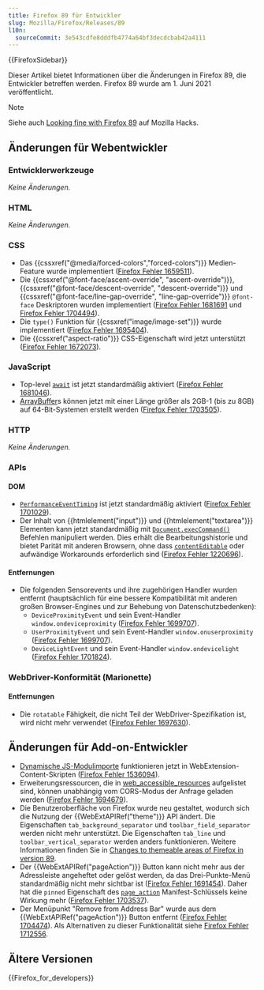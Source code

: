 ```yaml
---
title: Firefox 89 für Entwickler
slug: Mozilla/Firefox/Releases/89
l10n:
  sourceCommit: 3e543cdfe8dddfb4774a64bf3decdcbab42a4111
---
```


{{FirefoxSidebar}}

Dieser Artikel bietet Informationen über die Änderungen in Firefox 89, die Entwickler betreffen werden. Firefox 89 wurde am 1. Juni 2021 veröffentlicht.

> [!NOTE]
> Siehe auch [Looking fine with Firefox 89](https://hacks.mozilla.org/2021/06/looking-fine-with-firefox-89/) auf Mozilla Hacks.

## Änderungen für Webentwickler

### Entwicklerwerkzeuge

_Keine Änderungen._

### HTML

_Keine Änderungen._

### CSS

- Das {{cssxref("@media/forced-colors","forced-colors")}} Medien-Feature wurde implementiert ([Firefox Fehler 1659511](https://bugzil.la/1659511)).
- Die {{cssxref("@font-face/ascent-override", "ascent-override")}}, {{cssxref("@font-face/descent-override", "descent-override")}} und {{cssxref("@font-face/line-gap-override", "line-gap-override")}} `@font-face` Deskriptoren wurden implementiert ([Firefox Fehler 1681691](https://bugzil.la/1681691) und [Firefox Fehler 1704494](https://bugzil.la/1704494)).
- Die `type()` Funktion für {{cssxref("image/image-set")}} wurde implementiert ([Firefox Fehler 1695404](https://bugzil.la/1695404)).
- Die {{cssxref("aspect-ratio")}} CSS-Eigenschaft wird jetzt unterstützt ([Firefox Fehler 1672073](https://bugzil.la/1672073)).

### JavaScript

- Top-level [`await`](/de/docs/Web/JavaScript/Reference/Operators/await#top_level_await) ist jetzt standardmäßig aktiviert ([Firefox Fehler 1681046](https://bugzil.la/1681046)).
- [ArrayBuffer](/de/docs/Web/JavaScript/Reference/Global_Objects/ArrayBuffer)s können jetzt mit einer Länge größer als 2GB-1 (bis zu 8GB) auf 64-Bit-Systemen erstellt werden ([Firefox Fehler 1703505](https://bugzil.la/1703505)).

### HTTP

_Keine Änderungen._

### APIs

#### DOM

- [`PerformanceEventTiming`](/de/docs/Web/API/PerformanceEventTiming) ist jetzt standardmäßig aktiviert ([Firefox Fehler 1701029](https://bugzil.la/1701029)).
- Der Inhalt von {{htmlelement("input")}} und {{htmlelement("textarea")}} Elementen kann jetzt standardmäßig mit [`Document.execCommand()`](/de/docs/Web/API/Document/execCommand) Befehlen manipuliert werden. Dies erhält die Bearbeitungshistorie und bietet Parität mit anderen Browsern, ohne dass [`contentEditable`](/de/docs/Web/HTML/Reference/Global_attributes/contenteditable) oder aufwändige Workarounds erforderlich sind ([Firefox Fehler 1220696](https://bugzil.la/1220696)).

#### Entfernungen

- Die folgenden Sensorevents und ihre zugehörigen Handler wurden entfernt (hauptsächlich für eine bessere Kompatibilität mit anderen großen Browser-Engines und zur Behebung von Datenschutzbedenken):
  - `DeviceProximityEvent` und sein Event-Handler `window.ondeviceproximity` ([Firefox Fehler 1699707](https://bugzil.la/1699707)).
  - `UserProximityEvent` und sein Event-Handler `window.onuserproximity` ([Firefox Fehler 1699707](https://bugzil.la/1699707)).
  - `DeviceLightEvent` und sein Event-Handler `window.ondevicelight` ([Firefox Fehler 1701824](https://bugzil.la/1701824)).

### WebDriver-Konformität (Marionette)

#### Entfernungen

- Die `rotatable` Fähigkeit, die nicht Teil der WebDriver-Spezifikation ist, wird nicht mehr verwendet ([Firefox Fehler 1697630](https://bugzil.la/1697630)).

## Änderungen für Add-on-Entwickler

- [Dynamische JS-Modulimporte](/de/docs/Web/JavaScript/Guide/Modules#dynamic_module_loading) funktionieren jetzt in WebExtension-Content-Skripten ([Firefox Fehler 1536094](https://bugzil.la/1536094)).
- Erweiterungsressourcen, die in [web_accessible_resources](/de/docs/Mozilla/Add-ons/WebExtensions/manifest.json/web_accessible_resources) aufgelistet sind, können unabhängig vom CORS-Modus der Anfrage geladen werden ([Firefox Fehler 1694679](https://bugzil.la/1694679)).
- Die Benutzeroberfläche von Firefox wurde neu gestaltet, wodurch sich die Nutzung der {{WebExtAPIRef("theme")}} API ändert. Die Eigenschaften `tab_background_separator` und `toolbar_field_separator` werden nicht mehr unterstützt. Die Eigenschaften `tab_line` und `toolbar_vertical_separator` werden anders funktionieren. Weitere Informationen finden Sie in [Changes to themeable areas of Firefox in version 89](https://blog.mozilla.org/addons/2021/04/19/changes-to-themeable-areas-of-firefox-in-version-89/).
- Der {{WebExtAPIRef("pageAction")}} Button kann nicht mehr aus der Adressleiste angeheftet oder gelöst werden, da das Drei-Punkte-Menü standardmäßig nicht mehr sichtbar ist ([Firefox Fehler 1691454](https://bugzil.la/1691454)). Daher hat die `pinned` Eigenschaft des [`page_action`](/de/docs/Mozilla/Add-ons/WebExtensions/manifest.json/page_action) Manifest-Schlüssels keine Wirkung mehr ([Firefox Fehler 1703537](https://bugzil.la/1703537)).
- Der Menüpunkt "Remove from Address Bar" wurde aus dem {{WebExtAPIRef("pageAction")}} Button entfernt ([Firefox Fehler 1704474](https://bugzil.la/1704474)). Als Alternativen zu dieser Funktionalität siehe [Firefox Fehler 1712556](https://bugzil.la/1712556).

## Ältere Versionen

{{Firefox_for_developers}}
